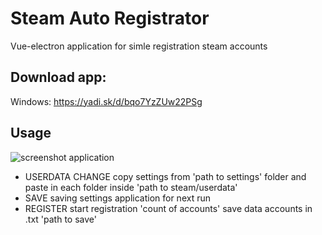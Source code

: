 Steam Auto Registrator
===========

Vue-electron application for simle registration steam accounts

Download app:
----------
Windows: https://yadi.sk/d/bqo7YzZUw22PSg

Usage
----

![screenshot application](https://i.imgur.com/cJTwuVM.png)

- USERDATA CHANGE copy settings from 'path to settings' folder and paste in each folder inside 'path to steam/userdata'
- SAVE saving settings application for next run
- REGISTER start registration 'count of accounts' save data accounts in .txt 'path to save'